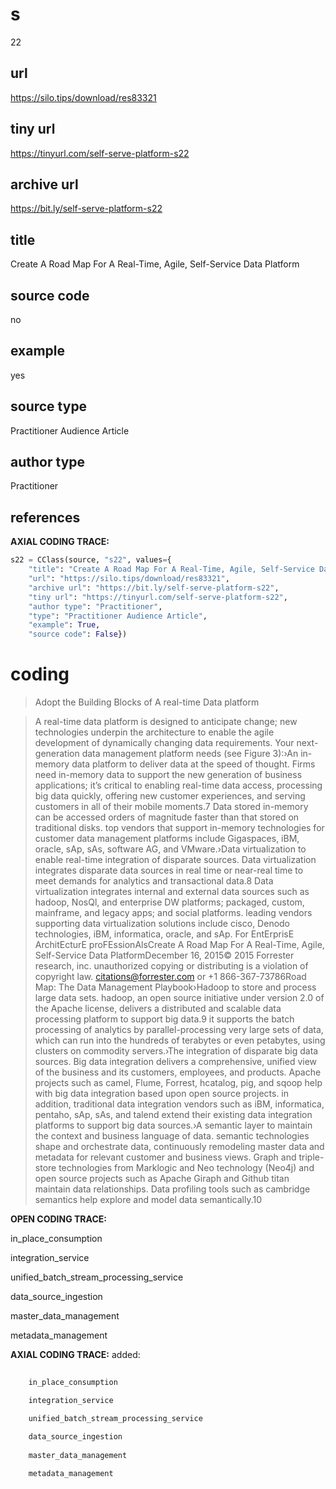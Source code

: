 # s 
22
## url
https://silo.tips/download/res83321
## tiny url
https://tinyurl.com/self-serve-platform-s22
## archive url
https://bit.ly/self-serve-platform-s22
## title
Create A Road Map For A Real-Time, Agile, Self-Service Data Platform
## source code
no
## example
yes
## source type 
Practitioner Audience Article
## author type
Practitioner
## references

**AXIAL CODING TRACE:**
``` python
s22 = CClass(source, "s22", values={
    "title": "Create A Road Map For A Real-Time, Agile, Self-Service Data Platform",
    "url": "https://silo.tips/download/res83321",
    "archive url": "https://bit.ly/self-serve-platform-s22",
    "tiny url": "https://tinyurl.com/self-serve-platform-s22",
    "author type": "Practitioner",
    "type": "Practitioner Audience Article",
    "example": True,
    "source code": False})
```

# coding

> Adopt the Building Blocks of A real-time Data platform

> A real-time data platform is designed to anticipate change; new technologies underpin the architecture to enable the agile development of dynamically changing data requirements. Your next-generation data management platform needs (see Figure 3):›An in-memory data platform to deliver data at the speed of thought. Firms need in-memory data to support the new generation of business applications; it’s critical to enabling real-time data access, processing big data quickly, offering new customer experiences, and serving customers in all of their mobile moments.7 Data stored in-memory can be accessed orders of magnitude faster than that stored on traditional disks. top vendors that support in-memory technologies for customer data management platforms include Gigaspaces, iBM, oracle, sAp, sAs, software AG, and VMware.›Data virtualization to enable real-time integration of disparate sources. Data virtualization integrates disparate data sources in real time or near-real time to meet demands for analytics and transactional data.8 Data virtualization integrates internal and external data sources such as hadoop, NosQl, and enterprise DW platforms; packaged, custom, mainframe, and legacy apps; and social platforms. leading vendors supporting data virtualization solutions include cisco, Denodo technologies, iBM, informatica, oracle, and sAp.
For EntErprisE ArchitEcturE proFEssionAlsCreate A Road Map For A Real-Time, Agile, Self-Service Data PlatformDecember 16, 2015© 2015 Forrester research, inc. unauthorized copying or distributing is a violation of copyright law. citations@forrester.com or +1 866-367-73786Road Map: The Data Management Playbook›Hadoop to store and process large data sets. hadoop, an open source initiative under version 2.0 of the Apache license, delivers a distributed and scalable data processing platform to support big data.9 it supports the batch processing of analytics by parallel-processing very large sets of data, which can run into the hundreds of terabytes or even petabytes, using clusters on commodity servers.›The integration of disparate big data sources. Big data integration delivers a comprehensive, unified view of the business and its customers, employees, and products. Apache projects such as camel, Flume, Forrest, hcatalog, pig, and sqoop help with big data integration based upon open source projects. in addition, traditional data integration vendors such as iBM, informatica, pentaho, sAp, sAs, and talend extend their existing data integration platforms to support big data sources.›A semantic layer to maintain the context and business language of data. semantic technologies shape and orchestrate data, continuously remodeling master data and metadata for relevant customer and business views. Graph and triple-store technologies from Marklogic and Neo technology (Neo4j) and open source projects such as Apache Giraph and Github titan maintain data relationships. Data profiling tools such as cambridge semantics help explore and model data semantically.10

**OPEN CODING TRACE:**

in_place_consumption

integration_service

unified_batch_stream_processing_service

data_source_ingestion

master_data_management

metadata_management

**AXIAL CODING TRACE:**
added:
``` python
    
    in_place_consumption

    integration_service

    unified_batch_stream_processing_service
    
    data_source_ingestion
    
    master_data_management

    metadata_management
     
```






























